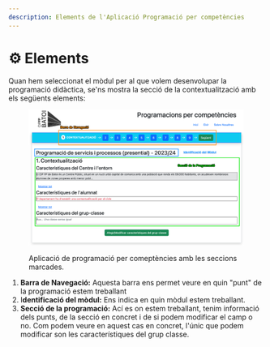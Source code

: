 ```yaml
---
description: Elements de l'Aplicació Programació per competències
---
```


# ⚙️ Elements

Quan hem seleccionat el mòdul per al que volem desenvolupar la programació didàctica, se'ns mostra la secció de la contextualització amb els següents elements:

<figure><img src="../../.gitbook/assets/image (1) (1).png" alt=""><figcaption><p>Aplicació de programació per comeptències amb les seccions marcades.</p></figcaption></figure>

1. **Barra de Navegació:** Aquesta barra ens permet veure en quin "punt" de la programació estem treballant
2. I**dentificació del mòdul:** Ens indica en quin mòdul estem treballant.
3. **Secció de la programació:** Ací es on estem treballant, tenim informació dels punts, de la secció en concret i de si podem modificar el camp o no. Com podem veure en aquest cas en concret, l'únic que podem modificar son les característiques del grup classe.&#x20;

